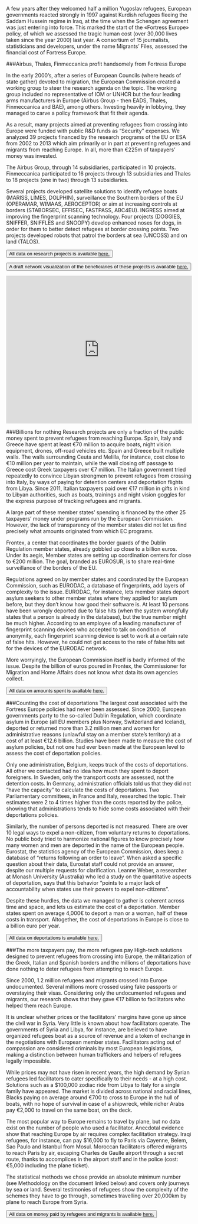 

A few years after they welcomed half a million Yugoslav refugees, European governments reacted strongly in 1997 against Kurdish refugees fleeing the Saddam Hussein regime in Iraq, at the time when the Schengen agreement was just entering into force. This marked the start of the «Fortress Europe» policy, of which we assessed the tragic human cost (over 30,000 lives taken since the year 2000) last year. A consortium of 15 journalists, statisticians and developers, under the name Migrants’ Files, assessed the financial cost of Fortress Europe.

###Airbus, Thales, Finmeccanica profit handsomely from Fortress Europe

In the early 2000’s, after a series of European Councils (where heads of state gather) devoted to migration, the European Commission created a working group to steer the research agenda on the topic. The working group included no representative of IOM or UNHCR but the four leading arms manufacturers in Europe (Airbus Group - then EADS, Thales, Finmeccanica and BAE), among others. Investing heavily in lobbying, they managed to carve a policy framework that fit their agenda.

As a result, many projects aimed at preventing refugees from crossing into Europe were funded with public R&D funds as “Security” expenses. We analyzed 39 projects financed by the research programs of the EU or ESA from 2002 to 2013 which aim primarily or in part at preventing refugees and migrants from reaching Europe. In all, more than €225m of taxpayers’ money was invested.

The Airbus Group, through 14 subsidiaries, participated in 10 projects. Finmeccanica participated to 16 projects through 13 subsidiaries and Thales to 18 projects (one in two) through 13 subsidiaries. 

Several projects developed satellite solutions to identify refugee boats (MARISS, LIMES, DOLPHIN), surveillance the Southern borders of the EU (OPERAMAR, WIMAAS, AEROCEPTOR) or aim at increasing controls at borders (STABORSEC, EFFISEC, FASTPASS, ABC4EU). INGRESS aimed at improving the fingerprint scanning technology. Four projects (DOGGIES, SNIFFER, SNIFFLES and SNOOPY) develop enhanced noses for dogs, in order for them to better detect refugees at border crossing points. Two projects developed robots that patrol the borders at sea (UNCOSS) and on land (TALOS).

<button class ="getthedata">All data on research projects is available <a href="https://docs.google.com/spreadsheets/d/1OJJIVeSdmzNBUi6aBJIdVtHzv4-opnBewGpVBxJXRgw/edit#gid=6441497" TARGET="_blank"> here.</a></button>

<button class ="getthedata">A draft network visualization of the beneficiaries of these projects is available <a href="https://kumu.io/embed/4ee2bc6525a93ec48417f325f5483611" TARGET="_blank">here.</a></button>

<iframe src="https://kumu.io/embed/4ee2bc6525a93ec48417f325f5483611"" style="width: 100%; height: 400px"
scrolling="no" marginwidth="0" marginheight="0" frameborder="0" vspace="0" hspace="0">
</iframe>

###Billions for nothing
Research projects are only a fraction of the public money spent to prevent refugees from reaching Europe. Spain, Italy and Greece have spent at least €70 million to acquire boats, night vision equipment, drones, off-road vehicles etc. Spain and Greece built multiple walls. The walls surrounding Ceuta and Melilla, for instance, cost close to €10 million per year to maintain, while the wall closing off passage to Greece cost Greek taxpayers over €7 million. The Italian government tried repeatedly to convince Libyan strongmen to prevent refugees from crossing into Italy, by ways of paying for detention centers and deportation flights from Libya. Since 2011, Italian taxpayers paid over €17 million in gifts in kind to Libyan authorities, such as boats, trainings and night vision goggles for the express purpose of tracking refugees and migrants.

A large part of these member states’ spending is financed by the other 25 taxpayers’ money under programs run by the European Commission. However, the lack of transparency of the member states did not let us find precisely what amounts originated from which EC programs.

Frontex, a center that coordinates the border guards of the Dublin Regulation member states, already gobbled up close to a billion euros. Under its aegis, Member states are setting up coordination centers for close to €200 million. The goal, branded as EUROSUR, is to share real-time surveillance of the borders of the EU.

Regulations agreed on by member states and coordinated by the European Commission, such as EURODAC, a database of fingerprints, add layers of complexity to the issue. EURODAC, for instance, lets member states deport asylum seekers to other member states where they applied for asylum before, but they don’t know how good their software is. At least 10 persons have been wrongly deported due to false hits (when the system wrongfully states that a person is already in the database), but the true number might be much higher. According to an employee of a leading manufacturer of fingerprint scanning devices who accepted to talk on condition of anonymity, each fingerprint scanning device is set to work at a certain rate of false hits. However, he could not get access to the rate of false hits set for the devices of the EURODAC network.

More worryingly, the European Commission itself is badly informed of the issue. Despite the billion of euros poured in Frontex, the Commissioner for Migration and Home Affairs does not know what data its own agencies collect.

<button class ="getthedata">All data on amounts spent is available <a href="https://docs.google.com/spreadsheets/d/1wC72sDmuN-mvwgMcSWhO-R3E-1wmSE19B_KiW7RBRSc/edit#gid=171341358" TARGET="_blank"> here.</a></button>

###Counting the cost of deportations
The largest cost associated with the Fortress Europe policies had never been assessed. Since 2000, European governments party to the so-called Dublin Regulation, which coordinate asylum in Europe (all EU members plus Norway, Switzerland and Iceland), deported or returned more than 3.2 million men and women for administrative reasons (unlawful stay on a member state’s territory) at a cost of at least €12.6 billion. Studies have been made to measure the cost of asylum policies, but not one had ever been made at the European level to assess the cost of deportation policies.

Only one administration, Belgium, keeps track of the costs of deportations. All other we contacted had no idea how much they spent to deport foreigners. In Sweden, only the transport costs are assessed, not the detention costs. In Germany, administration officials told us that they did not “have the capacity” to calculate the costs of deportations. Two Parliamentary committees, in France and Italy, researched the topic. Their estimates were 2 to 4 times higher than the costs reported by the police, showing that administrations tends to hide some costs associated with their deportations policies.

Similarly, the number of persons deported is not measured. There are over 10 legal ways to expel a non-citizen, from voluntary returns to deportations. No public body tried to harmonize national figures to know precisely how many women and men are deported in the name of the European people. Eurostat, the statistics agency of the European Commission, does keep a database of “returns following an order to leave”. When asked a specific question about their data, Eurostat staff could not provide an answer, despite our multiple requests for clarification. Leanne Weber, a researcher at Monash University (Australia) who led a study on the quantitative aspects of deportation, says that this behavior “points to a major lack of accountability when states use their powers to expel non-citizens”.

Despite these hurdles, the data we managed to gather is coherent across time and space, and lets us estimate the cost of a deportation. Member states spent on average 4,000€ to deport a man or a woman, half of these costs in transport. Altogether, the cost of deportations in Europe is close to a billion euro per year.

<button class ="getthedata">All data on deportations is available <a href="https://docs.google.com/spreadsheets/d/1rDThuJ1HVTsWWPEvauOIGuY0kd7h8fGkrxebmlMt7h4/edit#gid=0" TARGET="_blank">here.</a></button>

###The more taxpayers pay, the more refugees pay
High-tech solutions designed to prevent refugees from crossing into Europe, the militarization of the Greek, Italian and Spanish borders and the millions of deportations have done nothing to deter refugees from attempting to reach Europe.

Since 2000, 1.2 million refugees and migrants crossed into Europe undocumented. Several millions more crossed using fake passports or overstaying their visas. Considering only the undocumented refugees and migrants, our research shows that they gave €17 billion to facilitators who helped them reach Europe.

It is unclear whether prices or the facilitators’ margins have gone up since the civil war in Syria. Very little is known about how facilitators operate. The governments of Syria and Libya, for instance, are believed to have organized refugees boat as a source of revenue and a token of exchange in the negotiations with European member states. Facilitators acting out of compassion are considered criminals by most European legislations, making a distinction between human traffickers and helpers of refugees legally impossible.

While prices may not have risen in recent years, the high demand by Syrian refugees led facilitators to cater specifically to their needs - at a high cost. Solutions such as a $100,000 zodiac ride from Libya to Italy for a single family have appeared. The market is divided across national and racial lines, Blacks paying on average around €700 to cross to Europe in the hull of boats, with no hope of survival in case of a shipwreck, while richer Arabs pay €2,000 to travel on the same boat, on the deck.

The most popular way to Europe remains to travel by plane, but no data exist on the number of people who used a facilitator. Anecdotal evidence show that reaching Europe by air requires complex facilitation strategy. Iraqi refugees, for instance, can pay $16,000 to fly to Paris via Cayenne, Belem, Sao Paulo and Istanbul from Mosul. Moroccan facilitators offered migrants to reach Paris by air, escaping Charles de Gaulle airport through a secret route, thanks to accomplices in the airport staff and in the police (cost: €5,000 including the plane ticket).

The statistical methods we chose provide an absolute minimum number (see Methodology on the document linked below) and covers only journeys by sea or land. Several testimonies of refugees show the complexity of the schemes they have to go through, sometimes travelling over 20,000km by plane to reach Europe from Syria.

<button class ="getthedata">All data on money paid by refugees and migrants is available <a href="https://docs.google.com/spreadsheets/d/1cynO8lp6crS4p9kJZUqYUigEB15F2cAwGm7aD9cwoZU/edit#gid=779131653" TARGET="_blank"> here.</a></button>
